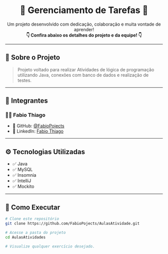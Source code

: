 <h1 align="center">🚀 Gerenciamento de Tarefas 🚀</h1>

<p align="center">
  Um projeto desenvolvido com dedicação, colaboração e muita vontade de aprender!<br/>
  <strong>👇 Confira abaixo os detalhes do projeto e da equipe! 👇</strong>
</p>

---

## 🧠 Sobre o Projeto

> Projeto voltado para realizar Atividades de lógica de programação utilizando Java, conexões com banco de dados e realização de testes.

---

## 👥 Integrantes

### 👨‍💻 Fabio Thiago  
- 🔗 GitHub: [@FabioPojects](https://github.com/FabioPojects)  
- 💼 LinkedIn: [Fabio Thiago](https://www.linkedin.com/in/fabio-thiago-63375330b/)  

---

## ⚙️ Tecnologias Utilizadas

- ✅ Java
- ✅ MySQL
- ✅ Insomnia
- ✅ IntelliJ
- ✅ Mockito

---

## 📂 Como Executar

```bash
# Clone este repositório
git clone https://github.com/FabioPojects/AulasAtividade.git

# Acesse a pasta do projeto
cd AulasAtividades

# Visualize qualquer exercício desejado.


